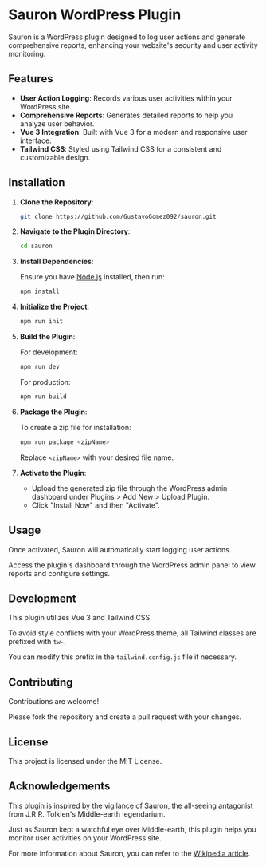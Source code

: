 # Sauron WordPress Plugin

Sauron is a WordPress plugin designed to log user actions and generate comprehensive reports, enhancing your website's security and user activity monitoring.

## Features

- **User Action Logging**: Records various user activities within your WordPress site.
- **Comprehensive Reports**: Generates detailed reports to help you analyze user behavior.
- **Vue 3 Integration**: Built with Vue 3 for a modern and responsive user interface.
- **Tailwind CSS**: Styled using Tailwind CSS for a consistent and customizable design.

## Installation

1. **Clone the Repository**:

   ```bash
   git clone https://github.com/GustavoGomez092/sauron.git
   ```

2. **Navigate to the Plugin Directory**:

   ```bash
   cd sauron
   ```

3. **Install Dependencies**:

   Ensure you have [Node.js](https://nodejs.org/) installed, then run:

   ```bash
   npm install
   ```

4. **Initialize the Project**:

   ```bash
   npm run init
   ```

5. **Build the Plugin**:

   For development:

   ```bash
   npm run dev
   ```

   For production:

   ```bash
   npm run build
   ```

6. **Package the Plugin**:

   To create a zip file for installation:

   ```bash
   npm run package <zipName>
   ```

   Replace `<zipName>` with your desired file name.

7. **Activate the Plugin**:

   - Upload the generated zip file through the WordPress admin dashboard under Plugins > Add New > Upload Plugin.
   - Click "Install Now" and then "Activate".

## Usage

Once activated, Sauron will automatically start logging user actions.

Access the plugin's dashboard through the WordPress admin panel to view reports and configure settings.

## Development

This plugin utilizes Vue 3 and Tailwind CSS.

To avoid style conflicts with your WordPress theme, all Tailwind classes are prefixed with `tw-`.

You can modify this prefix in the `tailwind.config.js` file if necessary.

## Contributing

Contributions are welcome!

Please fork the repository and create a pull request with your changes.

## License

This project is licensed under the MIT License.

## Acknowledgements

This plugin is inspired by the vigilance of Sauron, the all-seeing antagonist from J.R.R. Tolkien's Middle-earth legendarium.

Just as Sauron kept a watchful eye over Middle-earth, this plugin helps you monitor user activities on your WordPress site.

For more information about Sauron, you can refer to the [Wikipedia article](https://en.wikipedia.org/wiki/Sauron).
